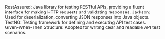 RestAssured: Java library for testing RESTful APIs, providing a fluent interface for making HTTP requests and validating responses.
Jackson: Used for deserialization, converting JSON responses into Java objects.
TestNG: Testing framework for defining and executing API test cases.
Given-When-Then Structure: Adopted for writing clear and readable API test scenarios.

